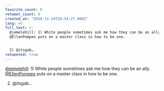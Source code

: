 ```yaml
---
favorite_count: 0
retweet_count: 0
created_at: "2018-11-24T20:54:27.000Z"
lang: en
full_text: >-
  @jemelehill: 1) White people sometimes ask me how they can be an ally.
  @EllenPompeo puts on a master class in how to be one.


  2) @itsgab…
retweeted: true
---
```


[@jemelehill](https://twitter.com/jemelehill): 1) White people sometimes ask me
how they can be an ally. [@EllenPompeo](https://twitter.com/EllenPompeo) puts on
a master class in how to be one.

2. @itsgab…
